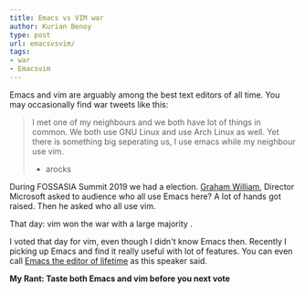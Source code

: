 ```yaml
---
title: Emacs vs VIM war
author: Kurian Benoy
type: post
url: emacsvsvim/
tags: 
- war
- Emacsvim
---
```



Emacs and vim are arguably among the best text editors of all time. You may occasionally find war tweets like this:

> I met one of my neighbours and we both have lot of things in common. We both use GNU Linux and use Arch Linux as well. Yet there is something big seperating us, I use emacs while my neighbour use vim.
> - arocks

During FOSSASIA Summit 2019 we had a election. [Graham William](https://www.linkedin.com/in/graham-williams-34024815/), Director Microsoft asked to audience who all use Emacs here? A lot of hands got raised. Then he asked who all use vim.

That day: vim won the war with a large majority . 

I voted that day for vim, even though I didn't know Emacs then. Recently I picking up Emacs and find it really useful with lot of features. You can even call [Emacs the editor of lifetime](https://www.youtube.com/watch?v=VADudzQGvU8) as this speaker said.

**My Rant: Taste both Emacs and vim before you next vote**

